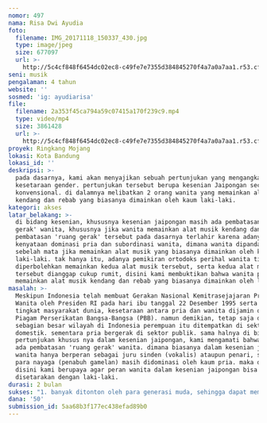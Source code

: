 ```yaml
---
nomor: 497
nama: Risa Dwi Ayudia
foto:
  filename: IMG_20171118_150337_430.jpg
  type: image/jpeg
  size: 677097
  url: >-
    http://5c4cf848f6454dc02ec8-c49fe7e7355d384845270f4a7a0a7aa1.r53.cf2.rackcdn.com/d4b196bf-b78b-4548-bf44-2fed112730c3/IMG_20171118_150337_430.jpg
seni: musik
pengalaman: 4 tahun
website: ''
sosmed: 'ig: ayudiarisa'
file:
  filename: 2a353f45ca794a59c07415a170f239c9.mp4
  type: video/mp4
  size: 3861428
  url: >-
    http://5c4cf848f6454dc02ec8-c49fe7e7355d384845270f4a7a0a7aa1.r53.cf2.rackcdn.com/dfd657b2-33c3-49cd-8c64-0407745fe1e4/2a353f45ca794a59c07415a170f239c9.mp4
proyek: Ringkang Mojang
lokasi: Kota Bandung
lokasi_id: ''
deskripsi: >-
  pada dasarnya, kami akan menyajikan sebuah pertunjukan yang mengangkat tentang
  kesetaraan gender. pertunjukan tersebut berupa kesenian Jaipongan secara
  konvensional. di dalamnya melibatkan 2 orang wanita yang memainkan alat musik
  kendang dan rebab yang biasanya dimainkan oleh kaum laki-laki.
kategori: akses
latar_belakang: >-
  di bidang kesenian, khususnya kesenian jaipongan masih ada pembatasan 'ruang
  gerak' wanita, khususnya jika wanita memainkan alat musik kendang dan rebab.
  pembatasan 'ruang gerak' tersebut pada dasarnya terlahir karena adanya
  kenyataan dominasi pria dan subordinasi wanita, dimana wanita dipandang
  sebelah mata jika memainkan alat musik yang biasanya dimainkan oleh kaum
  laki-laki. tak hanya itu, adanya pemikiran ortodoks perihal wanita tidak
  diperbolehkan memainkan kedua alat musik tersebut, serta kedua alat musik
  tersebut dianggap cukup rumit, disini kami membuktikan bahwa wanita pun mampu
  memainkan alat musik kendang dan rebab yang biasanya dimainkan oleh laki-laki.
masalah: >-
  Meskipun Indonesia telah membuat Gerakan Nasional Kemitrasejajaran Pria dan
  Wanita oleh Presiden RI pada hari ibu tanggal 22 Desember 1995 serta pada
  tingkat masyarakat dunia, kesetaraan antara pria dan wanita dijamin oleh
  Piagam Perserikatan Bangsa-Bangsa (PBB). namun demikian, tetap saja di
  sebagian besar wilayah di Indonesia perempuan itu ditempatkan di sektor
  domestik. sementara pria bergerak di sektor publik. sama halnya di bidang seni
  pertunjukan khusus nya dalam kesenian jaipongan, kami mengamati bahwa masih
  ada pembatasan 'ruang gerak' wanita. dimana biasanya dalam kesenian jaipongan
  wanita hanya berperan sebagai juru sinden (vokalis) ataupun penari, sedangkan
  para nayaga (penabuh gamelan) masih didominasi oleh kaum pria. maka dari itu,
  disini kami berupaya agar peran wanita dalam kesenian jaipongan bisa
  disetarakan dengan laki-laki.
durasi: 2 bulan
sukses: "1. banyak ditonton oleh para generasi muda, sehingga dapat memotivasi kaum wanita agar terinspirasi pada karya kami dan lebih banyak lagi kaum wanita yang memposisikan dirinya sebagai nayaga perempuan.\r\n2. banyak ditonton oleh para seniman tradisi yang fedeolis, agar mereka mampu membuka mata bahwa kaum wanita pun bisa bersaing dengan laki-laki dalam bidang kesenian."
dana: '50'
submission_id: 5aa68b3f177ec438efad89b0
---
```


